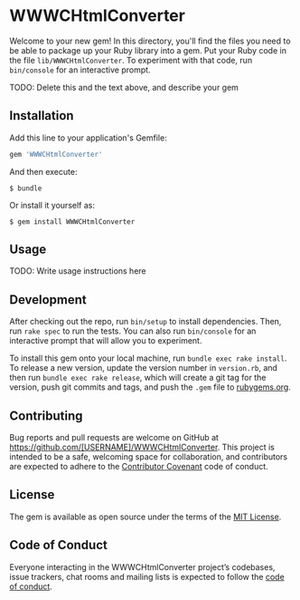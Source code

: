 # WWWCHtmlConverter

Welcome to your new gem! In this directory, you'll find the files you need to be able to package up your Ruby library into a gem. Put your Ruby code in the file `lib/WWWCHtmlConverter`. To experiment with that code, run `bin/console` for an interactive prompt.

TODO: Delete this and the text above, and describe your gem

## Installation

Add this line to your application's Gemfile:

```ruby
gem 'WWWCHtmlConverter'
```

And then execute:

    $ bundle

Or install it yourself as:

    $ gem install WWWCHtmlConverter

## Usage

TODO: Write usage instructions here

## Development

After checking out the repo, run `bin/setup` to install dependencies. Then, run `rake spec` to run the tests. You can also run `bin/console` for an interactive prompt that will allow you to experiment.

To install this gem onto your local machine, run `bundle exec rake install`. To release a new version, update the version number in `version.rb`, and then run `bundle exec rake release`, which will create a git tag for the version, push git commits and tags, and push the `.gem` file to [rubygems.org](https://rubygems.org).

## Contributing

Bug reports and pull requests are welcome on GitHub at https://github.com/[USERNAME]/WWWCHtmlConverter. This project is intended to be a safe, welcoming space for collaboration, and contributors are expected to adhere to the [Contributor Covenant](http://contributor-covenant.org) code of conduct.

## License

The gem is available as open source under the terms of the [MIT License](https://opensource.org/licenses/MIT).

## Code of Conduct

Everyone interacting in the WWWCHtmlConverter project’s codebases, issue trackers, chat rooms and mailing lists is expected to follow the [code of conduct](https://github.com/[USERNAME]/WWWCHtmlConverter/blob/master/CODE_OF_CONDUCT.md).
